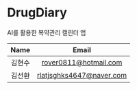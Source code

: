 # DrugDiary

AI를 활용한 복약관리 캘린더 앱

|  Name  |          Email           |
| :----: | :----------------------: |
| 김현수 |  rover0811@hotmail.com   |
| 김선환 | rlatjsghks4647@naver.com |
